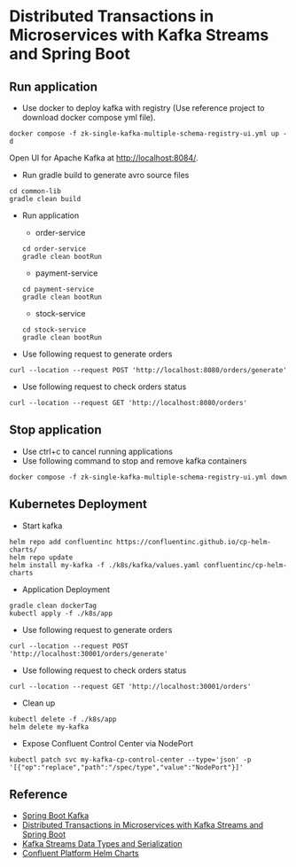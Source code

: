 # Distributed Transactions in Microservices with Kafka Streams and Spring Boot

## Run application

* Use docker to deploy kafka with registry (Use reference project to download docker compose yml file).

```shell
docker compose -f zk-single-kafka-multiple-schema-registry-ui.yml up -d
```

Open UI for Apache Kafka at [http://localhost:8084/](http://localhost:8084/).

* Run gradle build to generate avro source files

```shell
cd common-lib
gradle clean build
```

* Run application
    * order-service

  ```shell
  cd order-service
  gradle clean bootRun
  ```
    * payment-service

  ```shell
  cd payment-service
  gradle clean bootRun
  ```
    * stock-service

  ```shell
  cd stock-service
  gradle clean bootRun
  ```

* Use following request to generate orders

```shell
curl --location --request POST 'http://localhost:8080/orders/generate'
```

* Use following request to check orders status

```shell
curl --location --request GET 'http://localhost:8080/orders'
```

## Stop application

* Use ctrl+c to cancel running applications
* Use following command to stop and remove kafka containers

```shell
docker compose -f zk-single-kafka-multiple-schema-registry-ui.yml down
```

## Kubernetes Deployment

* Start kafka

```shell
helm repo add confluentinc https://confluentinc.github.io/cp-helm-charts/
helm repo update
helm install my-kafka -f ./k8s/kafka/values.yaml confluentinc/cp-helm-charts
```

* Application Deployment

```shell
gradle clean dockerTag
kubectl apply -f ./k8s/app
```

* Use following request to generate orders

```shell
curl --location --request POST 'http://localhost:30001/orders/generate'
```

* Use following request to check orders status

```shell
curl --location --request GET 'http://localhost:30001/orders'
```

* Clean up

```shell
kubectl delete -f ./k8s/app
helm delete my-kafka
```

* Expose Confluent Control Center via NodePort

```shell
kubectl patch svc my-kafka-cp-control-center --type='json' -p '[{"op":"replace","path":"/spec/type","value":"NodePort"}]'
```

## Reference

* [Spring Boot Kafka](https://github.com/ashutoshsahoo/gs-spring-boot-kafka)
* [Distributed Transactions in Microservices with Kafka Streams and Spring Boot](https://piotrminkowski.com/2022/01/24/distributed-transactions-in-microservices-with-kafka-streams-and-spring-boot/)
* [Kafka Streams Data Types and Serialization](https://docs.confluent.io/platform/current/streams/developer-guide/datatypes.html)
* [Confluent Platform Helm Charts](https://github.com/confluentinc/cp-helm-charts)
